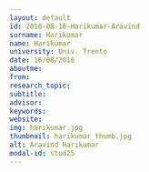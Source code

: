 ```yaml
---
layout: default 
id: 2016-08-16-Harikumar-Aravind
surname: Harikumar
name: Harikumar
university: Univ. Trento
date: 16/08/2016
aboutme: 
from: 
research_topic: 
subtitle: 
advisor: 
keywords: 
website: 
img: harikumar.jpg
thumbnail: harikumar_thumb.jpg
alt: Aravind Harikumar
modal-id: stud25
---
```

